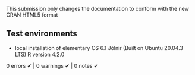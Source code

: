 
This submission only changes the documentation to conform with the new CRAN HTML5 format

## Test environments

* local installation of elementary OS 6.1 Jólnir (Built on Ubuntu 20.04.3 LTS) R version 4.2.0


0 errors ✔ | 0 warnings ✔ | 0 notes ✔